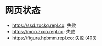 # 网页状态
- https://ssd.zockq.repl.co: 失败
- https://moo.zxco.repl.co: 失败
- https://figura.hpbmm.repl.co: 失败 (403)
